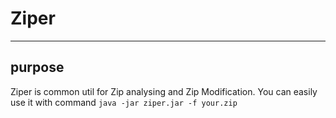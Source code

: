# Ziper
***
## purpose
Ziper is common util for Zip analysing and Zip Modification.
You can easily use it with command `java -jar ziper.jar -f your.zip`